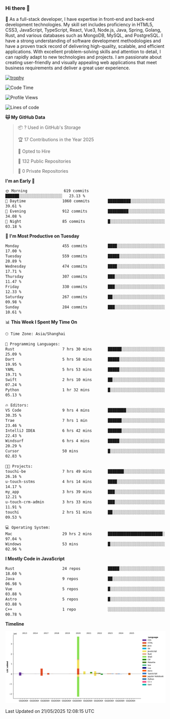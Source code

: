 ### Hi there 👋

🌱 As a full-stack developer, I have expertise in front-end and back-end development technologies. My skill set includes proficiency in HTML5, CSS3, JavaScript, TypeScript, React, Vue3, Node.js, Java, Spring, Golang, Rust, and various databases such as MongoDB, MySQL, and PostgreSQL. I have a strong understanding of software development methodologies and have a proven track record of delivering high-quality, scalable, and efficient applications. With excellent problem-solving skills and attention to detail, I can rapidly adapt to new technologies and projects. I am passionate about creating user-friendly and visually appealing web applications that meet business requirements and deliver a great user experience.

[![trophy](https://github-profile-trophy.vercel.app/?username=elton&rank=SECRET,SSS,SS,S,AAA,AA,A&theme=onedark&no-frame=true&margin-w=10)](https://github.com/ryo-ma/github-profile-trophy)

<!--START_SECTION:waka-->
![Code Time](http://img.shields.io/badge/Code%20Time-1%2C656%20hrs%2058%20mins-blue)

![Profile Views](http://img.shields.io/badge/Profile%20Views-1-blue)

![Lines of code](https://img.shields.io/badge/From%20Hello%20World%20I%27ve%20Written-5.7%20million%20lines%20of%20code-blue)

**🐱 My GitHub Data** 

> 📦 ? Used in GitHub's Storage 
 > 
> 🏆 17 Contributions in the Year 2025
 > 
> 💼 Opted to Hire
 > 
> 📜 132 Public Repositories 
 > 
> 🔑 0 Private Repositories 
 > 
**I'm an Early 🐤** 

```text
🌞 Morning                619 commits         ██████░░░░░░░░░░░░░░░░░░░   23.13 % 
🌆 Daytime                1060 commits        ██████████░░░░░░░░░░░░░░░   39.61 % 
🌃 Evening                912 commits         █████████░░░░░░░░░░░░░░░░   34.08 % 
🌙 Night                  85 commits          █░░░░░░░░░░░░░░░░░░░░░░░░   03.18 % 
```
📅 **I'm Most Productive on Tuesday** 

```text
Monday                   455 commits         ████░░░░░░░░░░░░░░░░░░░░░   17.00 % 
Tuesday                  559 commits         █████░░░░░░░░░░░░░░░░░░░░   20.89 % 
Wednesday                474 commits         ████░░░░░░░░░░░░░░░░░░░░░   17.71 % 
Thursday                 307 commits         ███░░░░░░░░░░░░░░░░░░░░░░   11.47 % 
Friday                   330 commits         ███░░░░░░░░░░░░░░░░░░░░░░   12.33 % 
Saturday                 267 commits         ██░░░░░░░░░░░░░░░░░░░░░░░   09.98 % 
Sunday                   284 commits         ███░░░░░░░░░░░░░░░░░░░░░░   10.61 % 
```


📊 **This Week I Spent My Time On** 

```text
🕑︎ Time Zone: Asia/Shanghai

💬 Programming Languages: 
Rust                     7 hrs 30 mins       ██████░░░░░░░░░░░░░░░░░░░   25.09 % 
Dart                     5 hrs 58 mins       █████░░░░░░░░░░░░░░░░░░░░   19.95 % 
YAML                     5 hrs 53 mins       █████░░░░░░░░░░░░░░░░░░░░   19.71 % 
Swift                    2 hrs 10 mins       ██░░░░░░░░░░░░░░░░░░░░░░░   07.24 % 
Python                   1 hr 32 mins        █░░░░░░░░░░░░░░░░░░░░░░░░   05.13 % 

🔥 Editors: 
VS Code                  9 hrs 4 mins        ████████░░░░░░░░░░░░░░░░░   30.35 % 
Trae                     7 hrs 1 min         ██████░░░░░░░░░░░░░░░░░░░   23.46 % 
IntelliJ IDEA            6 hrs 42 mins       ██████░░░░░░░░░░░░░░░░░░░   22.43 % 
Windsurf                 6 hrs 4 mins        █████░░░░░░░░░░░░░░░░░░░░   20.29 % 
Cursor                   50 mins             █░░░░░░░░░░░░░░░░░░░░░░░░   02.83 % 

🐱‍💻 Projects: 
touchi-be                7 hrs 49 mins       ███████░░░░░░░░░░░░░░░░░░   26.16 % 
u-touch-sstms            4 hrs 14 mins       ████░░░░░░░░░░░░░░░░░░░░░   14.17 % 
my_app                   3 hrs 39 mins       ███░░░░░░░░░░░░░░░░░░░░░░   12.21 % 
u-touch-crm-admin        3 hrs 33 mins       ███░░░░░░░░░░░░░░░░░░░░░░   11.91 % 
touchi                   2 hrs 51 mins       ██░░░░░░░░░░░░░░░░░░░░░░░   09.53 % 

💻 Operating System: 
Mac                      29 hrs 2 mins       ████████████████████████░   97.04 % 
Windows                  53 mins             █░░░░░░░░░░░░░░░░░░░░░░░░   02.96 % 
```

**I Mostly Code in JavaScript** 

```text
Rust                     24 repos            █████░░░░░░░░░░░░░░░░░░░░   18.60 % 
Java                     9 repos             ██░░░░░░░░░░░░░░░░░░░░░░░   06.98 % 
Vue                      5 repos             █░░░░░░░░░░░░░░░░░░░░░░░░   03.88 % 
Astro                    5 repos             █░░░░░░░░░░░░░░░░░░░░░░░░   03.88 % 
C++                      1 repo              ░░░░░░░░░░░░░░░░░░░░░░░░░   00.78 % 
```



**Timeline**

![Lines of Code chart](https://raw.githubusercontent.com/elton/elton/main/assets/bar_graph.png)


 Last Updated on 21/05/2025 12:08:15 UTC
<!--END_SECTION:waka-->

<!--
**elton/elton** is a ✨ _special_ ✨ repository because its `README.md` (this file) appears on your GitHub profile.

Here are some ideas to get you started:

- 🔭 I’m currently working on ...
- 🌱 I’m currently learning ...
- 👯 I’m looking to collaborate on ...
- 🤔 I’m looking for help with ...
- 💬 Ask me about ...
- 📫 How to reach me: ...
- 😄 Pronouns: ...
- ⚡ Fun fact: ...
-->
